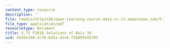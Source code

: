 ```yaml
---
content_type: resource
description: ''
file: /media/https%3A/open-learning-course-data-rc.s3.amazonaws.com/5-73-quantum-mechanics-i-fall-2018/d3d3e10d3c7bbd2ad1c6f26895545703_MIT5_73F18_quiz34_soln.pdf
file_type: application/pdf
resourcetype: Document
title: 5.73 F2018 Solutions of Quiz 34
uid: d3d3e10d-3c7b-bd2a-d1c6-f26895545703
---
```

